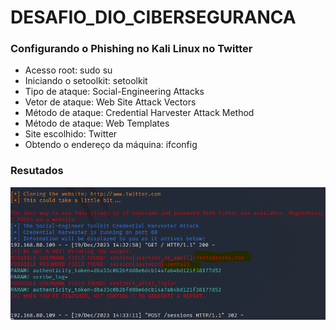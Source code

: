 # DESAFIO_DIO_CIBERSEGURANCA
 
### Configurando o Phishing no Kali Linux no Twitter
- Acesso root: sudo su
- Iniciando o setoolkit: setoolkit
- Tipo de ataque: Social-Engineering Attacks
- Vetor de ataque: Web Site Attack Vectors
- Método de ataque: Credential Harvester Attack Method 
- Método de ataque: Web Templates
- Site escolhido: Twitter
- Obtendo o endereço da máquina: ifconfig


### Resutados

![Alt text](./Phishing.PNG "Optional title")
